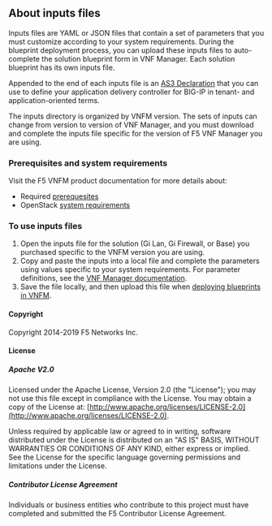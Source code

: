 ## About inputs files

Inputs files are YAML or JSON files that contain a set of parameters that you must customize according to your system requirements. During the blueprint deployment process, you can upload these inputs files to auto-complete the solution blueprint form in VNF Manager. Each solution blueprint has its own inputs file. 

Appended to the end of each inputs file is an [AS3 Declaration](https://clouddocs.f5.com/products/extensions/f5-appsvcs-extension/3/userguide/components.html#as3-declaration) that you can use to define your application delivery controller for BIG-IP in tenant- and application-oriented terms. 

The inputs directory is organized by VNFM version. The sets of inputs can change from version to version of VNF Manager, and you must download and complete the inputs file specific for the version of F5 VNF Manager you are using.

### Prerequisites and system requirements
Visit the F5 VNFM product documentation for more details about:

- Required <a href="https://clouddocs.f5.com/cloud/nfv/latest/setup.html#prerequisites" target="_blank">prerequesites</a>  
- OpenStack [system requirements](https://clouddocs.f5.com/cloud/nfv/latest/setup.html#private-cloud-environment-setup)

### To use inputs files

1. Open the inputs file for the solution (Gi Lan, Gi Firewall, or Base) you purchased specific to the VNFM version you are using.
2. Copy and paste the inputs into a local file and complete the parameters using values specific to your system requirements. For parameter definitions, see the [VNF Manager documentation](https://clouddocs.f5.com/cloud/nfv/latest/deploy.html#yaml).
3. Save the file locally, and then upload this file when [deploying blueprints in VNFM](https://clouddocs.f5.com/cloud/nfv/latest/deploy.html#deployblueprint).

#### Copyright
Copyright 2014-2019 F5 Networks Inc.

#### License

##### Apache V2.0 
Licensed under the Apache License, Version 2.0 (the "License"); you may not use this file except in compliance with the License. You may obtain a copy of the License at: [http://www.apache.org/licenses/LICENSE-2.0](http://www.apache.org/licenses/LICENSE-2.0).

Unless required by applicable law or agreed to in writing, software distributed under the License is distributed on an "AS IS" BASIS, WITHOUT WARRANTIES OR CONDITIONS OF ANY KIND, either express or implied. See the License for the specific language governing permissions and limitations under the License.

##### Contributor License Agreement
Individuals or business entities who contribute to this project must have completed and submitted the F5 Contributor License Agreement.

 
